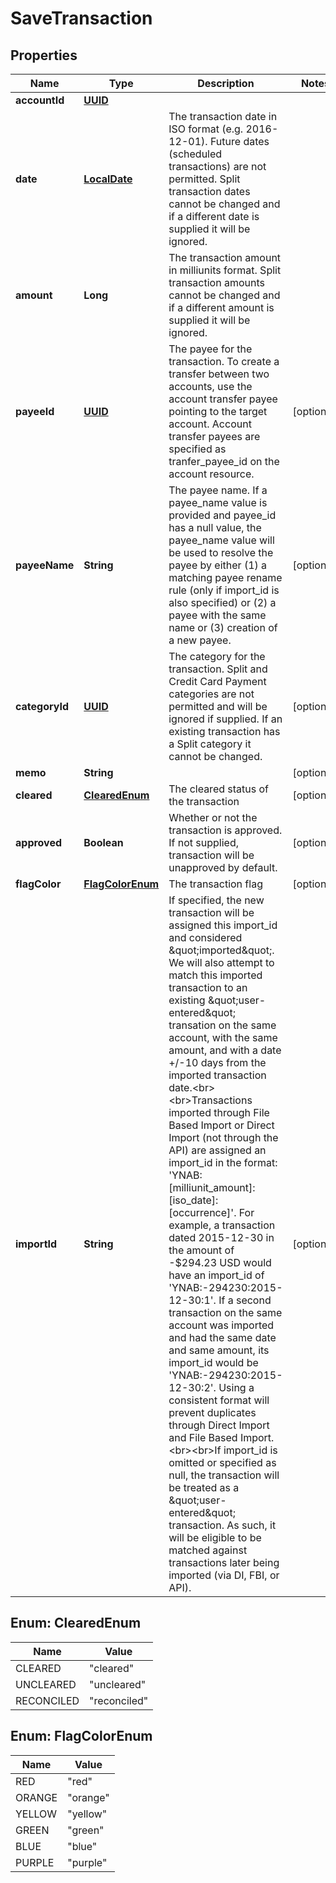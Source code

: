 # SaveTransaction

## Properties
Name | Type | Description | Notes
------------ | ------------- | ------------- | -------------
**accountId** | [**UUID**](UUID.md) |  | 
**date** | [**LocalDate**](LocalDate.md) | The transaction date in ISO format (e.g. 2016-12-01).  Future dates (scheduled transactions) are not permitted.  Split transaction dates cannot be changed and if a different date is supplied it will be ignored. | 
**amount** | **Long** | The transaction amount in milliunits format.  Split transaction amounts cannot be changed and if a different amount is supplied it will be ignored. | 
**payeeId** | [**UUID**](UUID.md) | The payee for the transaction.  To create a transfer between two accounts, use the account transfer payee pointing to the target account.  Account transfer payees are specified as tranfer_payee_id on the account resource. |  [optional]
**payeeName** | **String** | The payee name.  If a payee_name value is provided and payee_id has a null value, the payee_name value will be used to resolve the payee by either (1) a matching payee rename rule (only if import_id is also specified) or (2) a payee with the same name or (3) creation of a new payee. |  [optional]
**categoryId** | [**UUID**](UUID.md) | The category for the transaction.  Split and Credit Card Payment categories are not permitted and will be ignored if supplied.  If an existing transaction has a Split category it cannot be changed. |  [optional]
**memo** | **String** |  |  [optional]
**cleared** | [**ClearedEnum**](#ClearedEnum) | The cleared status of the transaction |  [optional]
**approved** | **Boolean** | Whether or not the transaction is approved.  If not supplied, transaction will be unapproved by default. |  [optional]
**flagColor** | [**FlagColorEnum**](#FlagColorEnum) | The transaction flag |  [optional]
**importId** | **String** | If specified, the new transaction will be assigned this import_id and considered \&quot;imported\&quot;.  We will also attempt to match this imported transaction to an existing \&quot;user-entered\&quot; transation on the same account, with the same amount, and with a date +/-10 days from the imported transaction date.&lt;br&gt;&lt;br&gt;Transactions imported through File Based Import or Direct Import (not through the API) are assigned an import_id in the format: &#x27;YNAB:[milliunit_amount]:[iso_date]:[occurrence]&#x27;. For example, a transaction dated 2015-12-30 in the amount of -$294.23 USD would have an import_id of &#x27;YNAB:-294230:2015-12-30:1&#x27;.  If a second transaction on the same account was imported and had the same date and same amount, its import_id would be &#x27;YNAB:-294230:2015-12-30:2&#x27;.  Using a consistent format will prevent duplicates through Direct Import and File Based Import.&lt;br&gt;&lt;br&gt;If import_id is omitted or specified as null, the transaction will be treated as a \&quot;user-entered\&quot; transaction. As such, it will be eligible to be matched against transactions later being imported (via DI, FBI, or API). |  [optional]

<a name="ClearedEnum"></a>
## Enum: ClearedEnum
Name | Value
---- | -----
CLEARED | &quot;cleared&quot;
UNCLEARED | &quot;uncleared&quot;
RECONCILED | &quot;reconciled&quot;

<a name="FlagColorEnum"></a>
## Enum: FlagColorEnum
Name | Value
---- | -----
RED | &quot;red&quot;
ORANGE | &quot;orange&quot;
YELLOW | &quot;yellow&quot;
GREEN | &quot;green&quot;
BLUE | &quot;blue&quot;
PURPLE | &quot;purple&quot;
